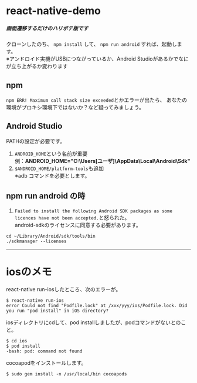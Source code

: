 # react-native-demo
##### 画面遷移するだけのハリボテ版です

クローンしたのち、  `npm install`  して、  `npm run android`  すれば、起動します。  
※アンドロイド実機がUSBにつながっているか、Android Studioがあるかでなにが立ち上がるか変わります

## npm
`npm ERR! Maximum call stack size exceeded`とかエラーが出たら、
あなたの環境がプロキシ環境下ではないか？など疑ってみましょう。

## Android Studio
PATHの設定が必要です。
1. `ANDROID_HOME`という名前が重要  
例：**ANDROID_HOME="C:\Users\[ユーザ]\AppData\Local\Android\Sdk"**
1. `$ANDROID_HOME/platform-tools`も追加  
※adb コマンドを必要とします。

## npm run android の時
1. `Failed to install the following Android SDK packages as some licences have not been accepted.`と怒られた。  
android-sdkのライセンスに同意する必要があります。  

```
cd ~/Library/Android/sdk/tools/bin
./sdkmanager --licenses
``` 

---
# iosのメモ
react-native run-iosしたところ、次のエラーが。  
```
$ react-native run-ios
error Could not find "Podfile.lock" at /xxx/yyy/ios/Podfile.lock. Did you run "pod install" in iOS directory?
```
iosディレクトリにcdして、pod installしましたが、podコマンドがないとのこと。  
```
$ cd ios
$ pod install
-bash: pod: command not found
```
cocoapodをインストールします。  
```
$ sudo gem install -n /usr/local/bin cocoapods
```
